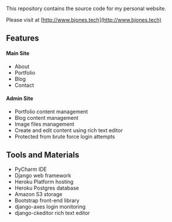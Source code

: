 This repository contains the source code for my personal website.

Please visit at [http://www.bjones.tech](http://www.bjones.tech)

## Features

#### Main Site

* About
* Portfolio
* Blog
* Contact

#### Admin Site

* Portfolio content management
* Blog content management
* Image files management
* Create and edit content using rich text editor
* Protected from brute force login attempts

## Tools and Materials

* PyCharm IDE
* Django web framework
* Heroku Platform hosting
* Heroku Postgres database
* Amazon S3 storage
* Bootstrap front-end library
* django-axes login monitoring
* django-ckeditor rich text editor
